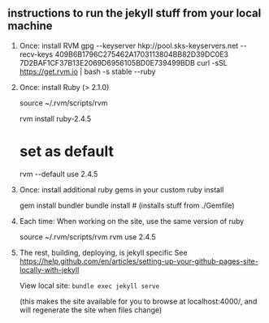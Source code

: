 
## instructions to run the jekyll stuff from your local machine

 1. Once: install RVM
      gpg --keyserver hkp://pool.sks-keyservers.net --recv-keys 409B6B1796C275462A1703113804BB82D39DC0E3 7D2BAF1CF37B13E2069D6956105BD0E739499BDB
      curl -sSL https://get.rvm.io | bash -s stable --ruby

 1. Once: install Ruby (> 2.1.0)

      source ~/.rvm/scripts/rvm

      rvm install ruby-2.4.5
      # set as default
      rvm --default use 2.4.5

 1. Once: install additional ruby gems in your custom ruby install

      gem install bundler
      bundle install # (installs stuff from ./Gemfile)

 1. Each time: When working on the site, use the same version of ruby

      source ~/.rvm/scripts/rvm
      rvm use 2.4.5

 1. The rest, building, deploying, is jekyll specific
    See https://help.github.com/en/articles/setting-up-your-github-pages-site-locally-with-jekyll

    View local site: `bundle exec jekyll serve`

    (this makes the site available for you to browse at localhost:4000/, and will regenerate the site
     when files change)
